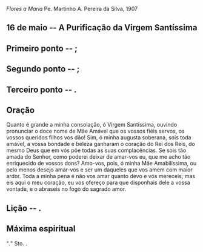 *Flores a Maria*
Pe. Martinho A. Pereira da Silva, 1907

## 16 de  maio -- A Purificação da Virgem Santíssima

## Primeiro ponto -- ;



## Segundo ponto -- ;



## Terceiro ponto -- .



## Oração

Quanto é grande a minha consolação, ó Virgem Santíssima, ouvindo pronunciar o doce nome de Mãe Amável que os vossos fiéis servos, os vossos queridos filhos vos dão! Sim, ó minha augusta soberana, sois toda amável, a vossa bondade e beleza ganharam o coração do Rei dos Reis, do mesmo Deus que em vós põe todas as suas complacências. Se sois tão amada do Senhor, como poderei deixar de amar-vos eu, que me acho tão enriquecido de vossos dons? Amo-vos, pois, ó minha Mãe Amabilíssima, ou pelo menos desejo amar-vos e ser um daqueles que vos amem com maior ardor. Toda a minha pena é não vos amar quanto devo e vós mereceis; mas eis aqui o meu coração, eu vos ofereço para que disponhais dele a vossa vontade, e o abraseis no fogo do sagrado amor.

## Lição -- .

## Máxima espiritual

"_._" Sto. .
